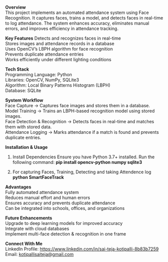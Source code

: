 **Overview** <br>
  This project implements an automated attendance system using Face Recognition. It captures faces, trains a model, and detects faces in real-time to log attendance. The system enhances accuracy, eliminates         manual errors, and improves efficiency in attendance tracking.

**Key Features** 
    Detects and recognizes faces in real-time<br>
  Stores images and attendance records in a database<br>
  Uses OpenCV’s LBPH algorithm for face recognition<br>
  Prevents duplicate attendance entries<br>
  Works efficiently under different lighting conditions

**Tech Stack** <br>
  Programming Language: Python <br>
  Libraries: OpenCV, NumPy, SQLite3 <br>
  Algorithm: Local Binary Patterns Histogram (LBPH) <br>
  Database: SQLite

**System Workflow** <br>
  Face Capture → Captures face images and stores them in a database. <br>
  Model Training → Trains an LBPH-based recognition model using stored images. <br>
  Face Detection & Recognition → Detects faces in real-time and matches them with stored data. <br>
  Attendance Logging → Marks attendance if a match is found and prevents duplicate entries.

**Installation & Usage**
  1. Install Dependencies
      Ensure you have Python 3.7+ installed. Run the following command:
      **pip install opencv-python numpy sqlite3**

  2. For capturing Faces, Training, Detecting and taking Attendence log
      **python SmartFaceTrack**
     
**Advantages** <br>
  Fully automated attendance system <br>
  Reduces manual effort and human errors <br>
  Ensures accuracy and prevents duplicate attendance <br>
  Can be integrated into schools, offices, and organizations

**Future Enhancements** <br>
  Upgrade to deep learning models for improved accuracy <br>
  Integrate with cloud databases <br>
  Implement multi-face detection & recognition in one frame <br>

**Connect With Me** <br>
  LinkedIn Profile: https://www.linkedin.com/in/sai-teja-kotipalli-8b83b7259 <br>
  Email: kotipallisaiteja@gmail.com
